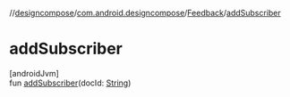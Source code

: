 //[designcompose](../../../index.md)/[com.android.designcompose](../index.md)/[Feedback](index.md)/[addSubscriber](add-subscriber.md)

# addSubscriber

[androidJvm]\
fun [addSubscriber](add-subscriber.md)(docId: [String](https://kotlinlang.org/api/latest/jvm/stdlib/kotlin/-string/index.html))
